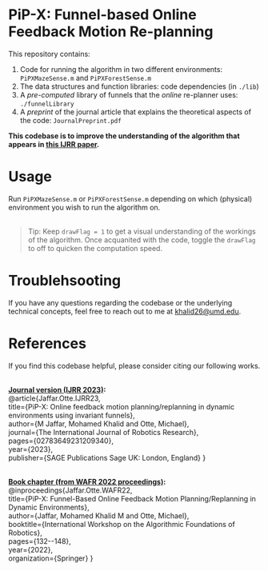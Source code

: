 # PiP-X: Funnel-based Online Feedback Motion Re-planning

This repository contains: <br />
1. Code for running the algorithm in two different environments: `PiPXMazeSense.m` and `PiPXForestSense.m` <br />
2. The data structures and function libraries: code dependencies (in `./lib`)  <br /> 
3. A _pre-computed_ library of funnels that the _online_ re-planner uses: `./funnelLibrary` <br />
4. A _preprint_ of the journal article that explains the theoretical aspects of the code: `JournalPreprint.pdf` <br />

**This codebase is to improve the understanding of the algorithm that appears in [this IJRR paper](https://journals.sagepub.com/doi/abs/10.1177/02783649231209340).**

# Usage
Run `PiPXMazeSense.m` or `PiPXForestSense.m` depending on which (physical) environment you wish to run the algorithm on. <br /> <br />

> Tip: Keep `drawFlag = 1` to get a visual understanding of the workings of the algorithm. Once acquanited with the code, toggle the `drawFlag` to off to quicken the computation speed. 

# Troublehsooting
If you have any questions regarding the codebase or the underlying technical concepts, feel free to reach out to me at khalid26@umd.edu.

# References
If you find this codebase helpful, please consider citing our following works. <br /> <br />

**<ins>Journal version (IJRR 2023)</ins>:** <br />
@article{Jaffar.Otte.IJRR23, <br />
  title={PiP-X: Online feedback motion planning/replanning in dynamic environments using invariant funnels}, <br />
  author={M Jaffar, Mohamed Khalid and Otte, Michael}, <br />
  journal={The International Journal of Robotics Research}, <br />
  pages={02783649231209340}, <br />
  year={2023}, <br />
  publisher={SAGE Publications Sage UK: London, England} } <br /> <br />

**<ins>Book chapter (from WAFR 2022 proceedings)</ins>:** <br />
@inproceedings{Jaffar.Otte.WAFR22, <br />
  title={PiP-X: Funnel-Based Online Feedback Motion Planning/Replanning in Dynamic Environments}, <br />
  author={Jaffar, Mohamed Khalid M and Otte, Michael}, <br />
  booktitle={International Workshop on the Algorithmic Foundations of Robotics}, <br />
  pages={132--148}, <br />
  year={2022}, <br />
  organization={Springer} }
